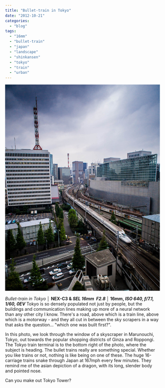 ```yaml
---
title: "Bullet-train in Tokyo"
date: "2012-10-21"
categories: 
  - "blog"
tags: 
  - "16mm"
  - "bullet-train"
  - "japan"
  - "landscape"
  - "shinkansen"
  - "tokyo"
  - "train"
  - "urban"
---
```


![DSC07072.jpg](/assets/images/b437e-dsc07072.jpg)

_Bullet-train in Tokyo │_ __NEX-C3 & _SEL 16mm  F2.8_ │ 16mm, _ISO 640, f/7.1, 1/60, 0EV___ Tokyo is so densely populated not just by people, but the buildings and communication lines making up more of a neural network than any other city I know. There's a road, above which is a train line, above which is a motorway - and they all cut in between the sky scrapers in a way that asks the question... "which one was built first?".

In this photo, we look through the window of a skyscraper in Marunouchi, Tokyo, out towards the popular shopping districts of Ginza and Roppongi. The Tokyo train terminal is to the bottom right of the photo, where the subject is heading. The bullet trains really are something special. Whether you like trains or not, nothing is like being on one of these. The huge 16-carriage trains snake through Japan at 167mph every few minutes. They remind me of the asian depiction of a dragon, with its long, slender body and pointed nose.

Can you make out Tokyo Tower?
